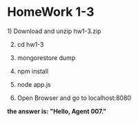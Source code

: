 <h1> HomeWork 1-3 </h1>
1) Download and unzip hw1-3.zip

2) cd hw1-3

3) mongorestore dump

4) npm install

5) node app.js

6) Open Browser and go to localhost:8080 


<strong> the answer is: "Hello, Agent 007."</strong>